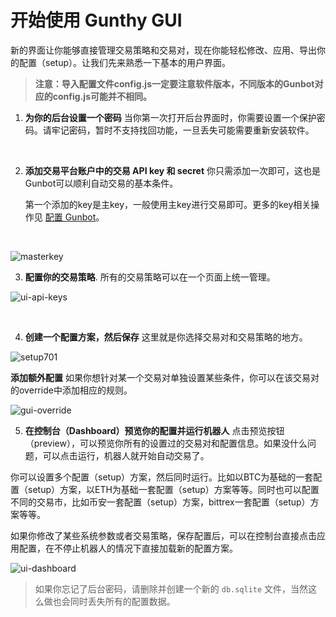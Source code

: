 # 开始使用 Gunthy GUI

新的界面让你能够直接管理交易策略和交易对，现在你能轻松修改、应用、导出你的配置（setup）。让我们先来熟悉一下基本的用户界面。


> **注意：导入配置文件config.js一定要注意软件版本，不同版本的Gunbot对应的config.js可能并不相同。**



1. **为你的后台设置一个密码** 当你第一次打开后台界面时，你需要设置一个保护密码。请牢记密码，暂时不支持找回功能，一旦丢失可能需要重新安装软件。

   ​

2. **添加交易平台账户中的交易 API key 和 secret** 你只需添加一次即可，这也是Gunbot可以顺利自动交易的基本条件。

   第一个添加的key是主key，一般使用主key进行交易即可。更多的key相关操作见 [配置 Gunbot](Configuring-Gunbot#Pairs)。

   ​


![masterkey](https://user-images.githubusercontent.com/2372008/34016571-b5eb853c-e122-11e7-87e5-bb13e0becb4f.png) 

   

3. **配置你的交易策略**. 所有的交易策略可以在一个页面上统一管理。


![ui-api-keys](https://user-images.githubusercontent.com/2372008/32149960-60d66b96-bd0c-11e7-975d-8e8e45d65cb0.png) 

   ​

4. **创建一个配置方案，然后保存** 这里就是你选择交易对和交易策略的地方。


![setup701](https://user-images.githubusercontent.com/2372008/34016572-b60de050-e122-11e7-9cab-8e274d871f35.png) 



**添加额外配置** 如果你想针对某一个交易对单独设置某些条件，你可以在该交易对的override中添加相应的规则。

![gui-override](https://user-images.githubusercontent.com/2372008/32993701-2b77d718-cd5c-11e7-9c5a-833a0b329974.gif)






5. **在控制台（Dashboard）预览你的配置并运行机器人** 点击预览按钮（preview），可以预览你所有的设置过的交易对和配置信息。如果没什么问题，可以点击运行，机器人就开始自动交易了。


  你可以设置多个配置（setup）方案，然后同时运行。比如以BTC为基础的一套配置（setup）方案，以ETH为基础一套配置（setup）方案等等。同时也可以配置不同的交易市，比如币安一套配置（setup）方案，bittrex一套配置（setup）方案等等。
  
  
  如果你修改了某些系统参数或者交易策略，保存配置后，可以在控制台直接点击应用配置，在不停止机器人的情况下直接加载新的配置方案。


 ![ui-dashboard](https://user-images.githubusercontent.com/2372008/32149963-61875064-bd0c-11e7-927e-8fe5a3b723a9.png)




> 如果你忘记了后台密码，请删除并创建一个新的 `db.sqlite` 文件，当然这么做也会同时丢失所有的配置数据。


